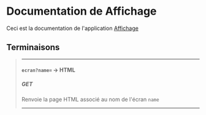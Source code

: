 # Documentation de Affichage
Ceci est la documentation de l'application [Affichage](../servers.md#affichage)

## Terminaisons
>___
>#### `ecran?name=` -> HTML
>##### GET
>Renvoie la page HTML associé au nom de l'écran `name` 
>___